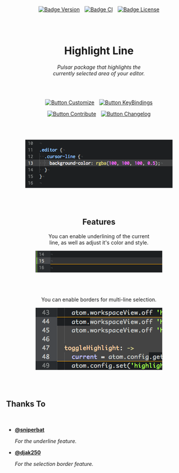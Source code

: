 
<br>

<div align = center>

[![Badge Version]][Releases]  
[![Badge CI]][Actions]  
[![Badge License]][License]

<br>
<br>

# Highlight Line

*Pulsar package that highlights the*  
*currently selected area of your editor.*

<br>
<br>

[![Button Customize]][Customize]  
[![Button KeyBindings]][KeyBindings]

[![Button Contribute]][Contribute]  
[![Button Changelog]][Changelog]

<br>
<br>

[![Image Showcase]][#]

<br>
<br>

## Features

You can enable underlining of the current  
line, as well as adjust it's color and style.

[![Image Underline]][#]

<br>
<br>

You can enable borders for multi-line selection.

[![Image Selection]][#]

</div>

<br>
<br>

## Thanks To

<br>

-   **[@sniperbat]**

    *For the underline feature.*

-   **[@djak250]**

    *For the selection border feature.*

<br>

<!----------------------------------------------------------------------------->

[Releases]: https://github.com/richrace/highlight-line/releases
[Package]: https://web.pulsar-edit.dev/packages/highlight-line
[Actions]: https://github.com/richrace/highlight-line/actions

[@sniperbat]: https://github.com/sniperbat
[@djak250]: https://github.com/djak250

[Image Selection]: Resources/Screenshots/Selection.png
[Image Underline]: Resources/Screenshots/Underline.png
[Image Showcase]: Resources/Screenshots/Showcase.png
[KeyBindings]: Documentation/KeyBindings.md
[Contribute]: Documentation/Contribute.md
[Changelog]: Documentation/Changelog.md
[Customize]: Documentation/Customize.md
[License]: LICENSE

[#]: #


<!---------------------------------[ Badges ]---------------------------------->

[Badge License]: https://img.shields.io/badge/License-MIT-ac8b11.svg?style=for-the-badge&labelColor=yellow&logo=GitBook&logoColor=white
[Badge Version]: https://img.shields.io/github/package-json/v/richrace/highlight-line?style=for-the-badge&logo=BookStack&logoColor=white&labelColor=609926&color=4e7a1e
[Badge CI]: https://img.shields.io/github/actions/workflow/status/richrace/highlight-line/ci.yml?style=for-the-badge&logo=GitHubActions&logoColor=white&color=582c6d&labelColor=73398D


<!---------------------------------[ Buttons ]--------------------------------->

[Button KeyBindings]: https://img.shields.io/badge/KeyBindings-3499CD?style=for-the-badge&logoColor=white&logo=AppleArcade
[Button Contribute]: https://img.shields.io/badge/Contribute-7952B3?style=for-the-badge&logoColor=white&logo=GitHub
[Button Changelog]: https://img.shields.io/badge/Changelog-37814A?style=for-the-badge&logoColor=white&logo=GitLFS
[Button Customize]: https://img.shields.io/badge/Customize-00979D?style=for-the-badge&logoColor=white&logo=Rainmeter
